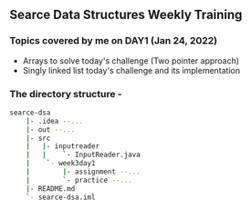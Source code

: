 ## Searce Data Structures Weekly Training

### Topics covered by me on DAY1 (Jan 24, 2022)

* Arrays to solve today's challenge (Two pointer approach)
* Singly linked list today's challenge and its implementation

### The directory structure -
```sh
searce-dsa
    |- .idea --...
    |- out --...
    |- src
    |   |- inputreader
    |   |    `- InputReader.java
    |    `- week3day1
    |        |- assignment --...
    |        `- practice --...
    |- README.md
    `- searce-dsa.iml
```
